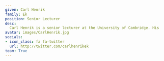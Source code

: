 ```yaml
---
given: Carl Henrik
family: Ek
position: Senior Lecturer
desc:
  Carl Henrik is a senior lecturer at the University of Cambridge. His research is focused on building sound statistical models that are applicable to real world data. Most of his work to date have been on Bayesian non-parametric models which allows for principled treatment of uncertainty, easy interpretability and adaptable complexity. He is interested in the developing field of probabilistic numerics and has worked on reinforcement learning and Bayesian optimisation.
avatar: images/CarlHenrik.jpg
socials:
- icon_class: fa fa-twitter
  url: http://twitter.com/carlhenrikek
team: True
---
```

  
  
